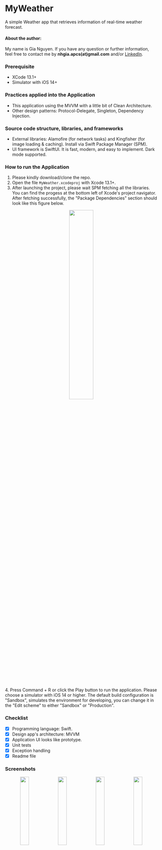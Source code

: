 # MyWeather
A simple Weather app that retrieves information of real-time weather forecast.

#### About the author:
My name is Gia Nguyen. If you have any question or further information, feel free to contact me by **nhgia.apcs(at)gmail.com** and/or [LinkedIn](https://www.linkedin.com/in/nhgia/).


### Prerequisite
- XCode 13.1+
- Simulator with iOS 14+

### Practices applied into the Application
- This application using the MVVM with a little bit of Clean Architecture. <br/>
- Other design patterns: Protocol-Delegate, Singleton, Dependency Injection.

### Source code structure, libraries, and frameworks
- External libraries: Alamofire (for network tasks) and Kingfisher (for image loading & caching). Install via Swift Package Manager (SPM).
- UI framework is SwiftUI. It is fast, modern, and easy to implement. Dark mode supported.

### How to run the Application
1. Please kindly download/clone the repo. <br/>
2. Open the file ```MyWeather.xcodeproj``` with Xcode 13.1+. <br/>
3. After launching the project, please wait SPM fetching all the libraries. You can find the progess at the bottom left of Xcode's project navigator. After fetching successfully, the "Package Dependencies" section should look like this figure below.
<p align="center">
    <img width="40%" src="https://user-images.githubusercontent.com/40845574/142769320-d466c25d-0c10-4975-9f9c-39fef41511b3.png">
</p>
4. Press Command + R or click the Play button to run the application. Please choose a simulator with iOS 14 or higher. The default build configuration is "Sandbox", simulates the environment for developing, you can change it in the "Edit scheme" to either "Sandbox" or "Production".

### Checklist
- [x] Programming language: Swift.
- [x] Design app's architecture: MVVM
- [x] Application UI looks like prototype.
- [x] Unit tests
- [x] Exception handling
- [x] Readme file

### Screenshots
<p align="center">
	<img width="24%" src="https://user-images.githubusercontent.com/40845574/142758796-9a9cf86b-37ee-4948-b3a1-7a955935dca7.png">
    <img width="24%" src="https://user-images.githubusercontent.com/40845574/142758790-ed52ebc2-4d88-4b00-ae5d-e8389b91a877.png">
	<img width="24%" src="https://user-images.githubusercontent.com/40845574/142758792-7a170541-a5cf-4105-90ae-22a6f084d016.png">
	<img width="24%" src="https://user-images.githubusercontent.com/40845574/142758794-254fb1c1-7ddc-46e0-8e82-fe5af6d0bb3b.png">

</p>
